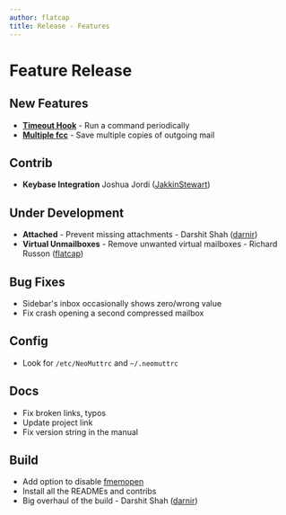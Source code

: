 ```yaml
---
author: flatcap
title: Release - Features
---
```


# Feature Release

## New Features

- [**Timeout Hook**]({{site.url}}/feature/global-hooks) - Run a command
  periodically
- [**Multiple fcc**]({{site.url}}/feature/multiple-fcc) - Save multiple copies
  of outgoing mail

## Contrib

- **Keybase Integration** Joshua Jordi
  ([JakkinStewart](https://github.com/JakkinStewart))

## Under Development

- **Attached** - Prevent missing attachments - Darshit Shah
  ([darnir](https://github.com/darnir))
- **Virtual Unmailboxes** - Remove unwanted virtual mailboxes - Richard Russon
  ([flatcap](https://github.com/flatcap))

## Bug Fixes

- Sidebar's inbox occasionally shows zero/wrong value
- Fix crash opening a second compressed mailbox

## Config

- Look for `/etc/NeoMuttrc` and `~/.neomuttrc`

## Docs

- Fix broken links, typos
- Update project link
- Fix version string in the manual

## Build

- Add option to disable [fmemopen]({{site.url}}/feature/fmemopen)
- Install all the READMEs and contribs
- Big overhaul of the build - Darshit Shah
  ([darnir](https://github.com/darnir))

